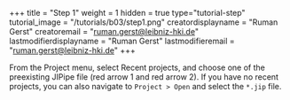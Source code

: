 +++
title = "Step 1"
weight = 1
hidden = true
type="tutorial-step"
tutorial_image = "/tutorials/b03/step1.png"
creatordisplayname = "Ruman Gerst"
creatoremail = "ruman.gerst@leibniz-hki.de"
lastmodifierdisplayname = "Ruman Gerst"
lastmodifieremail = "ruman.gerst@leibniz-hki.de"
+++

From the Project menu, select Recent projects, and choose one of the preexisting JIPipe file (red arrow 1 and red arrow 2).
If you have no recent projects, you can also navigate to `Project > Open` and select the `*.jip` file.